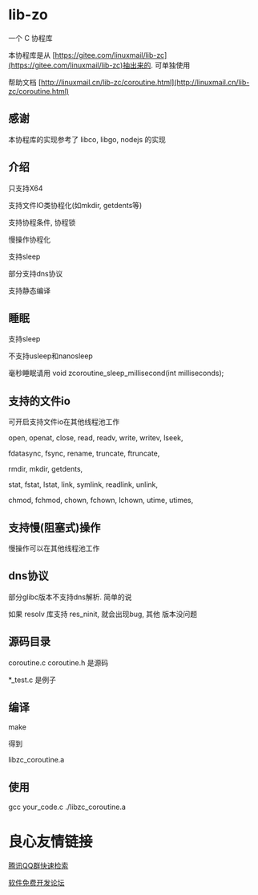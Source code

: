   

# lib-zo

一个 C 协程库

本协程库是从 [https://gitee.com/linuxmail/lib-zc](https://gitee.com/linuxmail/lib-zc)抽出来的. 可单独使用

帮助文档 [http://linuxmail.cn/lib-zc/coroutine.html](http://linuxmail.cn/lib-zc/coroutine.html)

## 感谢

本协程库的实现参考了 libco, libgo, nodejs 的实现

## 介绍

只支持X64

支持文件IO类协程化(如mkdir, getdents等)

支持协程条件, 协程锁

慢操作协程化

支持sleep

部分支持dns协议

支持静态编译

## 睡眠

支持sleep

不支持usleep和nanosleep

毫秒睡眠请用 void zcoroutine\_sleep\_millisecond(int milliseconds);

## 支持的文件io

可开启支持文件io在其他线程池工作

open, openat, close, read, readv, write, writev, lseek,

fdatasync, fsync, rename, truncate, ftruncate,

rmdir, mkdir, getdents,

stat, fstat, lstat, link, symlink, readlink, unlink,

chmod, fchmod, chown, fchown, lchown, utime, utimes,

## 支持慢(阻塞式)操作

慢操作可以在其他线程池工作

## dns协议

部分glibc版本不支持dns解析. 简单的说

如果 resolv 库支持 res\_ninit, 就会出现bug, 其他 版本没问题


## 源码目录

coroutine.c coroutine.h 是源码

\*\_test.c 是例子

## 编译

make

得到

libzc\_coroutine.a

## 使用

gcc your\_code.c ./libzc\_coroutine.a


 # 良心友情链接

[腾讯QQ群快速检索](http://u.720life.cn/s/8cf73f7c)

[软件免费开发论坛](http://u.720life.cn/s/bbb01dc0)